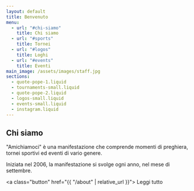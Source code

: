 ```yaml
---
layout: default
title: Benvenuto
menu:
  - url: "#chi-siamo"
    title: Chi siamo
  - url: "#sports"
    title: Tornei
  - url: "#logos"
    title: Loghi
  - url: "#events"
    title: Eventi
main_image: /assets/images/staff.jpg
sections:
  - quote-pope-1.liquid
  - tournaments-small.liquid
  - quote-pope-2.liquid
  - logos-small.liquid
  - events-small.liquid
  - instagram.liquid
---
```


## Chi siamo

"Amichiamoci" è una manifestazione che comprende momenti
di preghiera, tornei sportivi ed eventi di vario genere.

Iniziata nel 2006, la manifestazione si svolge ogni anno,
nel mese di settembre.


<a class="button" href="{{ "/about" | relative_url }}">
	Leggi tutto
</a>